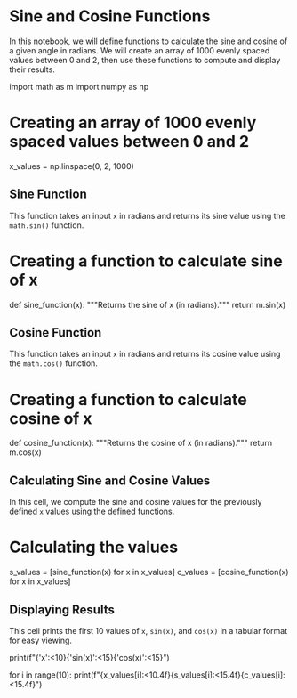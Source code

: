 # Sine and Cosine Functions
In this notebook, we will define functions to calculate the sine and cosine of a given angle in radians. We will create an array of 1000 evenly spaced values between 0 and 2, then use these functions to compute and display their results.


import math as m
import numpy as np

# Creating an array of 1000 evenly spaced values between 0 and 2
x_values = np.linspace(0, 2, 1000)


## Sine Function
This function takes an input `x` in radians and returns its sine value using the `math.sin()` function.


# Creating a function to calculate sine of x
def sine_function(x):
    """Returns the sine of x (in radians)."""
    return m.sin(x)


## Cosine Function
This function takes an input `x` in radians and returns its cosine value using the `math.cos()` function.


# Creating a function to calculate cosine of x
def cosine_function(x):
    """Returns the cosine of x (in radians)."""
    return m.cos(x)


## Calculating Sine and Cosine Values
In this cell, we compute the sine and cosine values for the previously defined `x` values using the defined functions.


# Calculating the values
s_values = [sine_function(x) for x in x_values]
c_values = [cosine_function(x) for x in x_values]


## Displaying Results
This cell prints the first 10 values of `x`, `sin(x)`, and `cos(x)` in a tabular format for easy viewing.


print(f"{'x':<10}{'sin(x)':<15}{'cos(x)':<15}")

for i in range(10):
    print(f"{x_values[i]:<10.4f}{s_values[i]:<15.4f}{c_values[i]:<15.4f}")



```python

```
